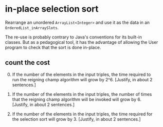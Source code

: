# in-place selection sort

Rearrange
an unordered `ArrayList<Integer>`
and use it as the data in an `OrderedList_inArraySlots`.

The re-use is probably contrary to Java's conventions
for its built-in classes. But as a pedagogical tool,
it has the advantage of allowing
the User program to check that the sort
is done in-place.

## count the cost

0. If the number of the elements in the input triples,
the time required to run the reigning champ algorithm
will grow by 2^6.
[Justify, in about 2 sentences.]

0. If the number of the elements in the input triples,
the number of times that the reigning champ algorithm
will be invoked
will grow by 6.
[Justify, in about 2 sentences.]

0. If the number of the elements in the input triples,
the time required for the selection sort
will grow by 3.
[Justify, in about 2 sentences.]
